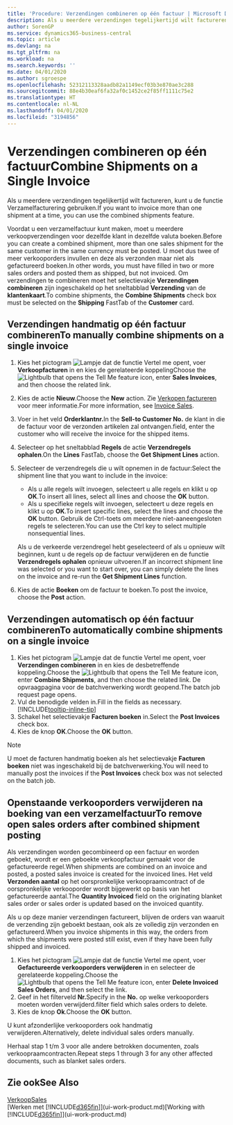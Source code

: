 ```yaml
---
title: 'Procedure: Verzendingen combineren op één factuur | Microsoft Docs'
description: Als u meerdere verzendingen tegelijkertijd wilt factureren, kunt u de functie Verzamelfacturering gebruiken.
author: SorenGP
ms.service: dynamics365-business-central
ms.topic: article
ms.devlang: na
ms.tgt_pltfrm: na
ms.workload: na
ms.search.keywords: ''
ms.date: 04/01/2020
ms.author: sgroespe
ms.openlocfilehash: 52312113328aadb82a1149ecf03b3e870ae3c288
ms.sourcegitcommit: 88e4b30eaf6fa32af0c1452ce2f85ff1111c75e2
ms.translationtype: HT
ms.contentlocale: nl-NL
ms.lasthandoff: 04/01/2020
ms.locfileid: "3194856"
---
```

# <a name="combine-shipments-on-a-single-invoice"></a><span data-ttu-id="fbe1d-103">Verzendingen combineren op één factuur</span><span class="sxs-lookup"><span data-stu-id="fbe1d-103">Combine Shipments on a Single Invoice</span></span>
<span data-ttu-id="fbe1d-104">Als u meerdere verzendingen tegelijkertijd wilt factureren, kunt u de functie Verzamelfacturering gebruiken.</span><span class="sxs-lookup"><span data-stu-id="fbe1d-104">If you want to invoice more than one shipment at a time, you can use the combined shipments feature.</span></span>  

 <span data-ttu-id="fbe1d-105">Voordat u een verzamelfactuur kunt maken, moet u meerdere verkoopverzendingen voor dezelfde klant in dezelfde valuta boeken.</span><span class="sxs-lookup"><span data-stu-id="fbe1d-105">Before you can create a combined shipment, more than one sales shipment for the same customer in the same currency must be posted.</span></span> <span data-ttu-id="fbe1d-106">U moet dus twee of meer verkooporders invullen en deze als verzonden maar niet als gefactureerd boeken.</span><span class="sxs-lookup"><span data-stu-id="fbe1d-106">In other words, you must have filled in two or more sales orders and posted them as shipped, but not invoiced.</span></span> <span data-ttu-id="fbe1d-107">Om verzendingen te combineren moet het selectievakje **Verzendingen combineren** zijn ingeschakeld op het sneltabblad **Verzending** van de **klantenkaart**.</span><span class="sxs-lookup"><span data-stu-id="fbe1d-107">To combine shipments, the **Combine Shipments** check box must be selected on the **Shipping** FastTab of the **Customer** card.</span></span>  

## <a name="to-manually-combine-shipments-on-a-single-invoice"></a><span data-ttu-id="fbe1d-108">Verzendingen handmatig op één factuur combineren</span><span class="sxs-lookup"><span data-stu-id="fbe1d-108">To manually combine shipments on a single invoice</span></span>  
1. <span data-ttu-id="fbe1d-109">Kies het pictogram ![Lampje dat de functie Vertel me opent](media/ui-search/search_small.png "Vertel me wat u wilt doen"), voer **Verkoopfacturen** in en kies de gerelateerde koppeling</span><span class="sxs-lookup"><span data-stu-id="fbe1d-109">Choose the ![Lightbulb that opens the Tell Me feature](media/ui-search/search_small.png "Tell me what you want to do") icon, enter **Sales Invoices**, and then choose the related link.</span></span>  
2. <span data-ttu-id="fbe1d-110">Kies de actie **Nieuw**.</span><span class="sxs-lookup"><span data-stu-id="fbe1d-110">Choose the **New** action.</span></span> <span data-ttu-id="fbe1d-111">Zie [Verkopen factureren](sales-how-invoice-sales.md) voor meer informatie.</span><span class="sxs-lookup"><span data-stu-id="fbe1d-111">For more information, see [Invoice Sales](sales-how-invoice-sales.md).</span></span>
3. <span data-ttu-id="fbe1d-112">Voer in het veld **Orderklantnr.**</span><span class="sxs-lookup"><span data-stu-id="fbe1d-112">In the **Sell-to Customer No.**</span></span> <span data-ttu-id="fbe1d-113">de klant in die de factuur voor de verzonden artikelen zal ontvangen.</span><span class="sxs-lookup"><span data-stu-id="fbe1d-113">field, enter the customer who will receive the invoice for the shipped items.</span></span>  
4. <span data-ttu-id="fbe1d-114">Selecteer op het sneltabblad **Regels** de actie **Verzendregels ophalen**.</span><span class="sxs-lookup"><span data-stu-id="fbe1d-114">On the **Lines** FastTab, choose the **Get Shipment Lines** action.</span></span>  
5. <span data-ttu-id="fbe1d-115">Selecteer de verzendregels die u wilt opnemen in de factuur:</span><span class="sxs-lookup"><span data-stu-id="fbe1d-115">Select the shipment line that you want to include in the invoice:</span></span>  

    - <span data-ttu-id="fbe1d-116">Als u alle regels wilt invoegen, selecteert u alle regels en klikt u op **OK**.</span><span class="sxs-lookup"><span data-stu-id="fbe1d-116">To insert all lines, select all lines and choose the **OK** button.</span></span>  
    - <span data-ttu-id="fbe1d-117">Als u specifieke regels wilt invoegen, selecteert u deze regels en klikt u op **OK**.</span><span class="sxs-lookup"><span data-stu-id="fbe1d-117">To insert specific lines, select the lines and choose the **OK** button.</span></span> <span data-ttu-id="fbe1d-118">Gebruik de Ctrl-toets om meerdere niet-aaneengesloten regels te selecteren.</span><span class="sxs-lookup"><span data-stu-id="fbe1d-118">You can use the Ctrl key to select multiple nonsequential lines.</span></span>  

    <span data-ttu-id="fbe1d-119">Als u de verkeerde verzendregel hebt geselecteerd of als u opnieuw wilt beginnen, kunt u de regels op de factuur verwijderen en de functie **Verzendregels ophalen** opnieuw uitvoeren.</span><span class="sxs-lookup"><span data-stu-id="fbe1d-119">If an incorrect shipment line was selected or you want to start over, you can simply delete the lines on the invoice and re-run the **Get Shipment Lines** function.</span></span>  
7. <span data-ttu-id="fbe1d-120">Kies de actie **Boeken** om de factuur te boeken.</span><span class="sxs-lookup"><span data-stu-id="fbe1d-120">To post the invoice, choose the **Post** action.</span></span>  

## <a name="to-automatically-combine-shipments-on-a-single-invoice"></a><span data-ttu-id="fbe1d-121">Verzendingen automatisch op één factuur combineren</span><span class="sxs-lookup"><span data-stu-id="fbe1d-121">To automatically combine shipments on a single invoice</span></span>  
1. <span data-ttu-id="fbe1d-122">Kies het pictogram ![Lampje dat de functie Vertel me opent](media/ui-search/search_small.png "Vertel me wat u wilt doen"), voer **Verzendingen combineren** in en kies de desbetreffende koppeling.</span><span class="sxs-lookup"><span data-stu-id="fbe1d-122">Choose the ![Lightbulb that opens the Tell Me feature](media/ui-search/search_small.png "Tell me what you want to do") icon, enter **Combine Shipments**, and then choose the related link.</span></span> <span data-ttu-id="fbe1d-123">De opvraagpagina voor de batchverwerking wordt geopend.</span><span class="sxs-lookup"><span data-stu-id="fbe1d-123">The batch job request page opens.</span></span>  
2. <span data-ttu-id="fbe1d-124">Vul de benodigde velden in.</span><span class="sxs-lookup"><span data-stu-id="fbe1d-124">Fill in the fields as necessary.</span></span> [!INCLUDE[tooltip-inline-tip](includes/tooltip-inline-tip_md.md)]
3. <span data-ttu-id="fbe1d-125">Schakel het selectievakje **Facturen boeken** in.</span><span class="sxs-lookup"><span data-stu-id="fbe1d-125">Select the **Post Invoices** check box.</span></span>  
4.  <span data-ttu-id="fbe1d-126">Kies de knop **OK**.</span><span class="sxs-lookup"><span data-stu-id="fbe1d-126">Choose the **OK** button.</span></span>  

> [!NOTE]  
>  <span data-ttu-id="fbe1d-127">U moet de facturen handmatig boeken als het selectievakje **Facturen boeken** niet was ingeschakeld bij de batchverwerking.</span><span class="sxs-lookup"><span data-stu-id="fbe1d-127">You will need to manually post the invoices if the **Post Invoices** check box was not selected on the batch job.</span></span>  

## <a name="to-remove-open-sales-orders-after-combined-shipment-posting"></a><span data-ttu-id="fbe1d-128">Openstaande verkooporders verwijderen na boeking van een verzamelfactuur</span><span class="sxs-lookup"><span data-stu-id="fbe1d-128">To remove open sales orders after combined shipment posting</span></span> 
<span data-ttu-id="fbe1d-129">Als verzendingen worden gecombineerd op een factuur en worden geboekt, wordt er een geboekte verkoopfactuur gemaakt voor de gefactureerde regel.</span><span class="sxs-lookup"><span data-stu-id="fbe1d-129">When shipments are combined on an invoice and posted, a posted sales invoice is created for the invoiced lines.</span></span> <span data-ttu-id="fbe1d-130">Het veld **Verzonden aantal** op het oorspronkelijke verkoopraamcontract of de oorspronkelijke verkooporder wordt bijgewerkt op basis van het gefactureerde aantal.</span><span class="sxs-lookup"><span data-stu-id="fbe1d-130">The **Quantity Invoiced** field on the originating blanket sales order or sales order is updated based on the invoiced quantity.</span></span>  

<span data-ttu-id="fbe1d-131">Als u op deze manier verzendingen factureert, blijven de orders van waaruit de verzending zijn geboekt bestaan, ook als ze volledig zijn verzonden en gefactureerd.</span><span class="sxs-lookup"><span data-stu-id="fbe1d-131">When you invoice shipments in this way, the orders from which the shipments were posted still exist, even if they have been fully shipped and invoiced.</span></span>   

1. <span data-ttu-id="fbe1d-132">Kies het pictogram ![Lampje dat de functie Vertel me opent](media/ui-search/search_small.png "Vertel me wat u wilt doen"), voer **Gefactureerde verkooporders verwijderen** in en selecteer de gerelateerde koppeling.</span><span class="sxs-lookup"><span data-stu-id="fbe1d-132">Choose the ![Lightbulb that opens the Tell Me feature](media/ui-search/search_small.png "Tell me what you want to do") icon, enter **Delete Invoiced Sales Orders**, and then select the link.</span></span>  
2. <span data-ttu-id="fbe1d-133">Geef in het filterveld **Nr.**</span><span class="sxs-lookup"><span data-stu-id="fbe1d-133">Specify in the **No.**</span></span> <span data-ttu-id="fbe1d-134">op welke verkooporders moeten worden verwijderd.</span><span class="sxs-lookup"><span data-stu-id="fbe1d-134">filter field which sales orders to delete.</span></span>  
3. <span data-ttu-id="fbe1d-135">Kies de knop **Ok**.</span><span class="sxs-lookup"><span data-stu-id="fbe1d-135">Choose the **OK** button.</span></span>  

<span data-ttu-id="fbe1d-136">U kunt afzonderlijke verkooporders ook handmatig verwijderen.</span><span class="sxs-lookup"><span data-stu-id="fbe1d-136">Alternatively, delete individual sales orders manually.</span></span>  

<span data-ttu-id="fbe1d-137">Herhaal stap 1 t/m 3 voor alle andere betrokken documenten, zoals verkoopraamcontracten.</span><span class="sxs-lookup"><span data-stu-id="fbe1d-137">Repeat steps 1 through 3 for any other affected documents, such as blanket sales orders.</span></span>

## <a name="see-also"></a><span data-ttu-id="fbe1d-138">Zie ook</span><span class="sxs-lookup"><span data-stu-id="fbe1d-138">See Also</span></span>  
[<span data-ttu-id="fbe1d-139">Verkoop</span><span class="sxs-lookup"><span data-stu-id="fbe1d-139">Sales</span></span>](sales-manage-sales.md)  
<span data-ttu-id="fbe1d-140">[Werken met [!INCLUDE[d365fin](includes/d365fin_md.md)]](ui-work-product.md)</span><span class="sxs-lookup"><span data-stu-id="fbe1d-140">[Working with [!INCLUDE[d365fin](includes/d365fin_md.md)]](ui-work-product.md)</span></span>
